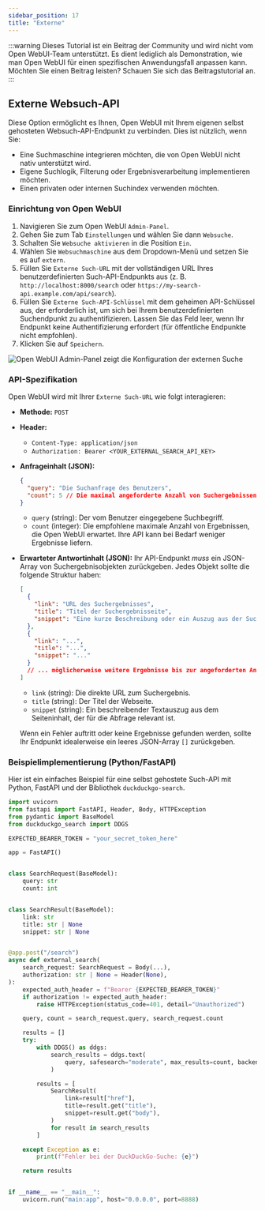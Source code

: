 ```yaml
---
sidebar_position: 17
title: "Externe"
---
```


:::warning
Dieses Tutorial ist ein Beitrag der Community und wird nicht vom Open WebUI-Team unterstützt. Es dient lediglich als Demonstration, wie man Open WebUI für einen spezifischen Anwendungsfall anpassen kann. Möchten Sie einen Beitrag leisten? Schauen Sie sich das Beitragstutorial an.
:::

## Externe Websuch-API

Diese Option ermöglicht es Ihnen, Open WebUI mit Ihrem eigenen selbst gehosteten Websuch-API-Endpunkt zu verbinden. Dies ist nützlich, wenn Sie:

*   Eine Suchmaschine integrieren möchten, die von Open WebUI nicht nativ unterstützt wird.
*   Eigene Suchlogik, Filterung oder Ergebnisverarbeitung implementieren möchten.
*   Einen privaten oder internen Suchindex verwenden möchten.

### Einrichtung von Open WebUI

1.  Navigieren Sie zum Open WebUI `Admin-Panel`.
2.  Gehen Sie zum Tab `Einstellungen` und wählen Sie dann `Websuche`.
3.  Schalten Sie `Websuche aktivieren` in die Position `Ein`.
4.  Wählen Sie `Websuchmaschine` aus dem Dropdown-Menü und setzen Sie es auf `extern`.
5.  Füllen Sie `Externe Such-URL` mit der vollständigen URL Ihres benutzerdefinierten Such-API-Endpunkts aus (z. B. `http://localhost:8000/search` oder `https://my-search-api.example.com/api/search`).
6.  Füllen Sie `Externe Such-API-Schlüssel` mit dem geheimen API-Schlüssel aus, der erforderlich ist, um sich bei Ihrem benutzerdefinierten Suchendpunkt zu authentifizieren. Lassen Sie das Feld leer, wenn Ihr Endpunkt keine Authentifizierung erfordert (für öffentliche Endpunkte nicht empfohlen).
7.  Klicken Sie auf `Speichern`.

![Open WebUI Admin-Panel zeigt die Konfiguration der externen Suche](/images/tutorial_external_search.png)

### API-Spezifikation

Open WebUI wird mit Ihrer `Externe Such-URL` wie folgt interagieren:

*   **Methode:** `POST`
*   **Header:**
    *   `Content-Type: application/json`
    *   `Authorization: Bearer <YOUR_EXTERNAL_SEARCH_API_KEY>`
*   **Anfrageinhalt (JSON):**
    ```json
    {
      "query": "Die Suchanfrage des Benutzers",
      "count": 5 // Die maximal angeforderte Anzahl von Suchergebnissen
    }
    ```
    *   `query` (string): Der vom Benutzer eingegebene Suchbegriff.
    *   `count` (integer): Die empfohlene maximale Anzahl von Ergebnissen, die Open WebUI erwartet. Ihre API kann bei Bedarf weniger Ergebnisse liefern.

*   **Erwarteter Antwortinhalt (JSON):**
    Ihr API-Endpunkt *muss* ein JSON-Array von Suchergebnisobjekten zurückgeben. Jedes Objekt sollte die folgende Struktur haben:
    ```json
    [
      {
        "link": "URL des Suchergebnisses",
        "title": "Titel der Suchergebnisseite",
        "snippet": "Eine kurze Beschreibung oder ein Auszug aus der Suchergebnisseite"
      },
      {
        "link": "...",
        "title": "...",
        "snippet": "..."
      }
      // ... möglicherweise weitere Ergebnisse bis zur angeforderten Anzahl
    ]
    ```
    *   `link` (string): Die direkte URL zum Suchergebnis.
    *   `title` (string): Der Titel der Webseite.
    *   `snippet` (string): Ein beschreibender Textauszug aus dem Seiteninhalt, der für die Abfrage relevant ist.

    Wenn ein Fehler auftritt oder keine Ergebnisse gefunden werden, sollte Ihr Endpunkt idealerweise ein leeres JSON-Array `[]` zurückgeben.

### Beispielimplementierung (Python/FastAPI)

Hier ist ein einfaches Beispiel für eine selbst gehostete Such-API mit Python, FastAPI und der Bibliothek `duckduckgo-search`.

```python
import uvicorn
from fastapi import FastAPI, Header, Body, HTTPException
from pydantic import BaseModel
from duckduckgo_search import DDGS

EXPECTED_BEARER_TOKEN = "your_secret_token_here"

app = FastAPI()


class SearchRequest(BaseModel):
    query: str
    count: int


class SearchResult(BaseModel):
    link: str
    title: str | None
    snippet: str | None


@app.post("/search")
async def external_search(
    search_request: SearchRequest = Body(...),
    authorization: str | None = Header(None),
):
    expected_auth_header = f"Bearer {EXPECTED_BEARER_TOKEN}"
    if authorization != expected_auth_header:
        raise HTTPException(status_code=401, detail="Unauthorized")

    query, count = search_request.query, search_request.count

    results = []
    try:
        with DDGS() as ddgs:
            search_results = ddgs.text(
                query, safesearch="moderate", max_results=count, backend="lite"
            )

        results = [
            SearchResult(
                link=result["href"],
                title=result.get("title"),
                snippet=result.get("body"),
            )
            for result in search_results
        ]

    except Exception as e:
        print(f"Fehler bei der DuckDuckGo-Suche: {e}")

    return results


if __name__ == "__main__":
    uvicorn.run("main:app", host="0.0.0.0", port=8888)
```